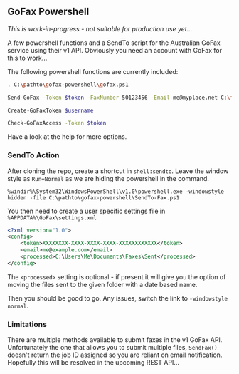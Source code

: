 ## GoFax Powershell ##

*This is work-in-progress - not suitable for production use yet...*

A few powershell functions and a SendTo script for the Australian
GoFax service using their v1 API.
Obviously you need an account with GoFax for this to work...

The following powershell functions are currently included:

```Bash
. C:\pathto\gofax-powershell\gofax.ps1

Send-GoFax -Token $token -FaxNumber 50123456 -Email me@myplace.net C:\file1.pdf C:\file2.pdf

Create-GoFaxToken $username

Check-GoFaxAccess -Token $token
```

Have a look at the help for more options.

### SendTo Action ###

After cloning the repo, create a shortcut in `shell:sendto`. Leave the window style as `Run=Normal` as we are hiding the powershell in the command.

	%windir%\System32\WindowsPowerShell\v1.0\powershell.exe -windowstyle hidden -file C:\pathto\gofax-powershell\SendTo-Fax.ps1

You then need to create a user specific settings file in `%APPDATA%\GoFax\settings.xml`

```xml
<?xml version="1.0">
<config>
	<token>XXXXXXXX-XXXX-XXXX-XXXX-XXXXXXXXXXXX</token>
	<email>me@example.com</email>
	<processed>C:\Users\Me\Documents\Faxes\Sent</processed>
</config>
```

The `<processed>` setting is optional - if present it will give you the option
of moving the files sent to the given folder with a date based name.

Then you should be good to go.  Any issues, switch the link to `-windowstyle normal`.

### Limitations ###

There are multiple methods available to submit faxes in the v1 GoFax API. 
Unfortunately the one that allows you to submit multiple files, `SendFax()` 
doesn't return the job ID assigned so you are reliant on email notification. 
Hopefully this will be resolved in the upcoming REST API...
